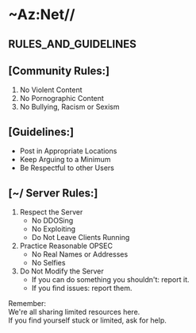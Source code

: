 # ~Az:Net//
## RULES_AND_GUIDELINES  

## [Community Rules:]  
1. No Violent Content
2. No Pornographic Content
3. No Bullying, Racism or Sexism

## [Guidelines:]  
* Post in Appropriate Locations
* Keep Arguing to a Minimum
* Be Respectful to other Users

## [~/ Server Rules:]  
1. Respect the Server
   * No DDOSing
   * No Exploiting
   * Do Not Leave Clients Running
2. Practice Reasonable OPSEC
   * No Real Names or Addresses
   * No Selfies
3. Do Not Modify the Server
   * If you can do something you shouldn't:
        report it.
   * If you find issues: report them.

Remember:  
We're all sharing limited resources here.  
If you find yourself stuck or limited,
ask for help.
